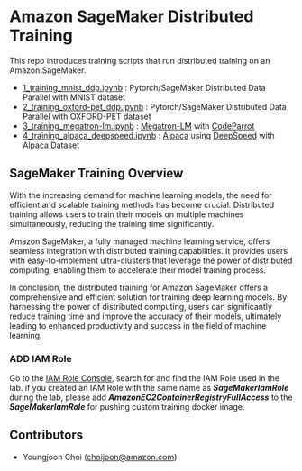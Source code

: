 # Amazon SageMaker Distributed Training

This repo introduces training scripts that run distributed training on an Amazon SageMaker. 

- [1_training_mnist_ddp.ipynb](1_training_mnist_ddp.ipynb) : Pytorch/SageMaker Distributed Data Parallel with MNIST dataset
- [2_training_oxford-pet_ddp.ipynb](2_training_oxford-pet_ddp.ipynb) : Pytorch/SageMaker Distributed Data Parallel with OXFORD-PET dataset
- [3_training_megatron-lm.ipynb](3_training_megatron-lm.ipynb) : [Megatron-LM](https://github.com/NVIDIA/Megatron-LM) with [CodeParrot](https://github.com/huggingface/blog/blob/main/megatron-training.md#data-preprocessing) 
- [4_training_alpaca_deepspeed.ipynb](4_training_alpaca_deepspeed.ipynb) : [Alpaca](https://github.com/tatsu-lab/stanford_alpaca) using [DeepSpeed](https://www.deepspeed.ai/tutorials/advanced-install/) with [Alpaca Dataset](https://github.com/tatsu-lab/stanford_alpaca/blob/main/alpaca_data.json)

## SageMaker Training Overview
With the increasing demand for machine learning models, the need for efficient and scalable training methods has become crucial. Distributed training allows users to train their models on multiple machines simultaneously, reducing the training time significantly.

Amazon SageMaker, a fully managed machine learning service, offers seamless integration with distributed training capabilities. It provides users with easy-to-implement ultra-clusters that leverage the power of distributed computing, enabling them to accelerate their model training process.

In conclusion, the distributed training for Amazon SageMaker offers a comprehensive and efficient solution for training deep learning models. By harnessing the power of distributed computing, users can significantly reduce training time and improve the accuracy of their models, ultimately leading to enhanced productivity and success in the field of machine learning.

### ADD IAM Role

Go to the [IAM Role Console](https://console.aws.amazon.com/iam/#/roles), search for and find the IAM Role used in the lab. if you created an IAM Role with the same name as ***SageMakerIamRole*** during the lab, please add ***AmazonEC2ContainerRegistryFullAccess*** to the ***SageMakerIamRole*** for pushing custom training docker image.


## Contributors
- Youngjoon Choi (choijoon@amazon.com)